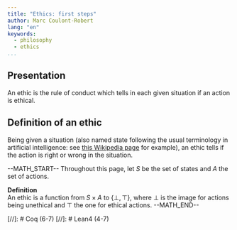 ```yaml
---
title: "Ethics: first steps"
author: Marc Coulont-Robert
lang: "en"
keywords:
  - philosophy
  - ethics
...
```



## Presentation

An ethic is the rule of conduct which tells in each given situation if an action is ethical.


## Definition of an ethic

Being given a situation (also named state following the usual terminology in artificial intelligence: see [this Wikipedia page](https://en.wikipedia.org/wiki/Intelligent_agent#Objective_function) for example), an ethic tells if the action is right or wrong in the situation.

--MATH_START--
Throughout this page, let $S$ be the set of states and $A$ the set of actions.

$\mathbf{Definition}$\
An ethic is a function from $S × A$ to $\{⊥ ,⊤\}$, where $⊥$ is the image for actions being unethical and $⊤$ the one for ethical actions.
--MATH_END--

[//]: # Coq (6-7)
[//]: # Lean4 (4-7)
